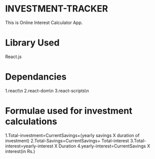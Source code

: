 # INVESTMENT-TRACKER
This is Online Interest Calculator App.

# Library Used
React.js

# Dependancies
1.react\n
2.react-dom\n
3.react-scripts\n

# Formulae used for investment calculations
1.Total-investment=CurrentSavings+(yearly savings X duration of investment)
2.Total-Savings=CurrentSavings+ Total-interest
3.Total-interest=yearly-interest X Duration
4.yearly-interest=CurrentSavings X interest(in Rs.)
